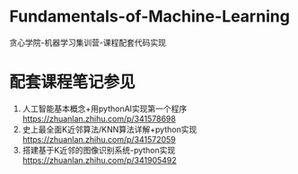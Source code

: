 # Fundamentals-of-Machine-Learning
贪心学院-机器学习集训营-课程配套代码实现


# 配套课程笔记参见
1. 人工智能基本概念+用pythonAI实现第一个程序 https://zhuanlan.zhihu.com/p/341578698
2. 史上最全面K近邻算法/KNN算法详解+python实现 https://zhuanlan.zhihu.com/p/341572059
3. 搭建基于K近邻的图像识别系统-python实现 https://zhuanlan.zhihu.com/p/341905492
